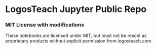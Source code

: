 # LogosTeach Jupyter Public Repo

### MIT License with modifications

These notebooks are licensed under MIT, but must not be resold as proprietary products without explicit permission from logosteach.com
